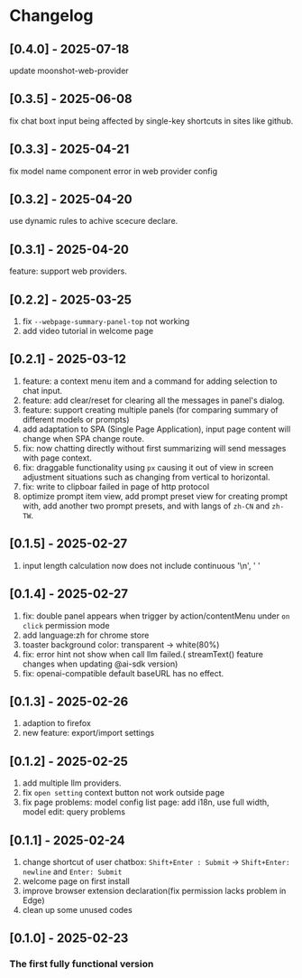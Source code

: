 # Changelog
## [0.4.0] - 2025-07-18
update moonshot-web-provider

## [0.3.5] - 2025-06-08
fix chat boxt input being affected by single-key shortcuts in sites like github. 

## [0.3.3] - 2025-04-21

fix model name component error in web provider config

## [0.3.2] - 2025-04-20

use dynamic rules to achive scecure declare.

## [0.3.1] - 2025-04-20

feature: support web providers.

## [0.2.2] - 2025-03-25

1. fix `--webpage-summary-panel-top` not working
2. add video tutorial in welcome page

## [0.2.1] - 2025-03-12

1. feature: a context menu item and a command for adding selection to chat input.
2. feature: add clear/reset for clearing all the messages in panel's dialog.
3. feature: support creating multiple panels (for comparing summary of different models or prompts)
4. add adaptation to SPA (Single Page Application), input page content will change when SPA change route.
5. fix: now chatting directly without first summarizing will send messages with page context.
6. fix: draggable functionality using `px` causing it out of view in screen adjustment situations such as changing from vertical to horizontal.
7. fix: write to clipboar failed in page of http protocol
8. optimize prompt item view, add prompt preset view for creating prompt with, add another two prompt presets, and with langs of `zh-CN` and `zh-TW`.

## [0.1.5] - 2025-02-27

1. input length calculation now does not include continuous '\n', ' '

## [0.1.4] - 2025-02-27

1. fix: double panel appears when trigger by action/contentMenu under `on click` permission mode
2. add language:zh for chrome store
3. toaster background color: transparent -> white(80%)
4. fix: error hint not show when call llm failed.( streamText() feature changes when updating @ai-sdk version)
5. fix: openai-compatible default baseURL has no effect.

## [0.1.3] - 2025-02-26

1. adaption to firefox
2. new feature: export/import settings

## [0.1.2] - 2025-02-25

1. add multiple llm providers.
2. fix `open setting` context button not work outside page
3. fix page problems: model config list page: add i18n, use full width, model edit: query problems

## [0.1.1] - 2025-02-24

1. change shortcut of user chatbox: `Shift+Enter : Submit` -> `Shift+Enter: newline` and `Enter: Submit`
2. welcome page on first install
3. improve browser extension declaration(fix permission lacks problem in Edge)
4. clean up some unused codes

## [0.1.0] - 2025-02-23

### The first fully functional version
